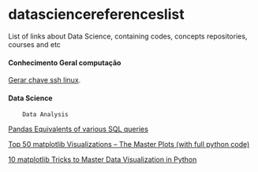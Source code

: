 # datasciencereferenceslist
List of links about Data Science, containing codes, concepts repositories, courses and etc

#### Conhecimento Geral computação 


[Gerar chave ssh linux](https://help.github.com/pt/github/authenticating-to-github/generating-a-new-ssh-key-and-adding-it-to-the-ssh-agent).


#### Data Science


        Data Analysis

[Pandas Equivalents of various SQL queries](https://towardsdatascience.com/introduction-to-pandas-equivalents-of-various-sql-queries-448fb57dd9b9)

[Top 50 matplotlib Visualizations – The Master Plots (with full python code)](https://www.machinelearningplus.com/plots/top-50-matplotlib-visualizations-the-master-plots-python/)

[10 matplotlib Tricks to Master Data Visualization in Python](https://www.analyticsvidhya.com/blog/2020/05/10-matplotlib-tricks-data-visualization-python/?utm_source=AVLinkedin&utm_medium=post&utm_campaign=23_june_intermediate_article)

